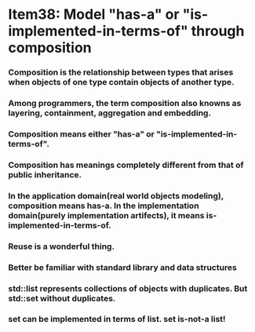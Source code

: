 # Item38: Model "has-a" or "is-implemented-in-terms-of" through composition

### Composition is the relationship between types that arises when objects of one type contain objects of another type.

### Among programmers, the term composition also knowns as layering, containment, aggregation and embedding.

### Composition means either "has-a" or "is-implemented-in-terms-of".

### Composition has meanings completely different from that of public inheritance.

### In the application domain(real world objects modeling), composition means has-a. In the implementation domain(purely implementation artifects), it means is-implemented-in-terms-of.

### Reuse is a wonderful thing.

### Better be familiar with standard library and data structures

### std::list<T> represents collections of objects with duplicates. But std::set<T> without duplicates.

### set can be implemented in terms of list. set is-not-a list!